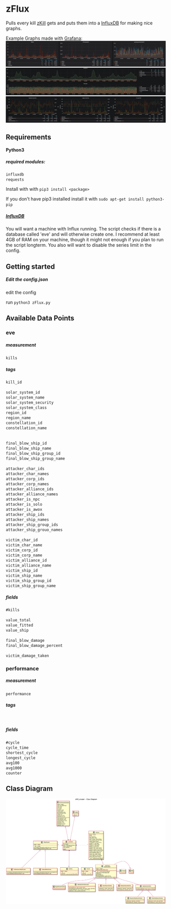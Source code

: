 # zFlux
Pulls every kill [zKill](https://zkillboard.com) gets and puts them into a 
[InfluxDB](https://www.influxdata.com/time-series-platform/influxdb/)
for making nice graphs.
 

Example Graphs made with [Grafana](https://grafana.com):
![example_graph1](src/ressources/zFlux1.PNG)
![example_graph2](src/ressources/zFlux2.PNG)
![example_graph3](src/ressources/zFlux3.PNG)

## Requirements

#### Python3

##### required modules:
```
influxdb
requests
```
Install with with ``pip3 install <package>``

If you don't have pip3 installed install it with ``sudo apt-get install python3-pip``

##### [InfluxDB](https://www.influxdata.com/time-series-platform/influxdb/)
You will want a machine with Influx running. The script checks if there is a database called
'eve' and will otherwise create one. I recommend at least 4GB of RAM on your machine, though 
it might not enough if you plan to run the script longterm.
You also will want to disable the series limit in the config.


## Getting started

##### Edit the config.json

edit the config

run ``python3 zFlux.py``

## Available Data Points

### eve

##### measurement
``
kills
``

##### tags
```
kill_id

solar_system_id
solar_system_name
solar_system_security
solar_system_class
region_id
region_name
constellation_id
constellation_name


final_blow_ship_id
final_blow_ship_name
final_blow_ship_group_id
final_blow_ship_group_name

attacker_char_ids
attacker_char_names
attacker_corp_ids
attacker_corp_names
attacker_alliance_ids
attacker_alliance_names
attacker_is_npc
attacker_is_solo
attacker_is_awox
attacker_ship_ids
attacker_ship_names
attacker_ship_group_ids
attacker_ship_grouo_names

victim_char_id
victim_char_name
victim_corp_id
victim_corp_name
victim_alliance_id
victim_alliance_name
victim_ship_id
victim_ship_name
victim_ship_group_id
victim_ship_group_name
```
##### fields

```
#kills

value_total
value_fitted
value_ship

final_blow_damage
final_blow_damage_percent

victim_damage_taken
```

### performance

##### measurement
``
performance
``

##### tags
``
``
##### fields
````
#cycle
cycle_time
shortest_cycle
longest_cycle
avg100
avg1000
counter
````

## Class Diagram
![Class Diagramm](src/ressources/UML.png)

